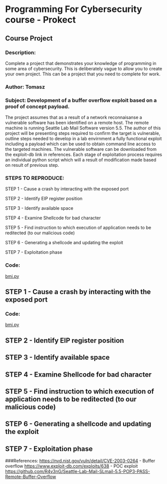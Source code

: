 # Programming For Cybersecurity course - Prokect

##  Course Project
### Description:
Complete a project that demonstrates your knowledge of programming in some area of cybersecurity. This is deliberately vague to allow you to create your own project. This can be a project that you need to complete for work.


### Author: Tomasz
### Subject: Development of a buffer overflow exploit based on a proof of concept payload.

The project assumes that as a result of a network reconnaisanse a vulnerable software has been identified on a remote host. The remote machine is running Seattle Lab Mail Software version 5.5. The author of this project will be presenting steps required to confirm the target is vulnerable, outline steps needed to develop in a lab envirnment a fully functional exploit including a payload which can be used to obtain command line access to the targeted machines. The vulnerable software can be downloaded from the exploit-db link in references. Each stage of exploitation process requires an individual python script which will a result of modification made based on result of previous step.

### STEPS TO REPRODUCE:
STEP 1 - Cause a crash by interacting with the exposed port

STEP 2 - Identify EIP register position

STEP 3 - Identify available space

STEP 4 - Examine Shellcode for bad character

STEP 5 - Find instruction to which execution of application needs to be reditected (to our malicious code)

STEP 6 - Generating a shellcode and updating the exploit

STEP 7 - Exploitation phase


### Code:
[bmi.py](https://github.com/kodkoder/p4cs2021/blob/main/Project/fuzzer.py)

## STEP 1 - Cause a crash by interacting with the exposed port
### Code:
[bmi.py](https://github.com/kodkoder/p4cs2021/blob/main/Project/fuzzer.py)

## STEP 2 - Identify EIP register position
## STEP 3 - Identify available space
## STEP 4 - Examine Shellcode for bad character
## STEP 5 - Find instruction to which execution of application needs to be reditected (to our malicious code)
## STEP 6 - Generating a shellcode and updating the exploit
## STEP 7 - Exploitation phase



###References:
https://nvd.nist.gov/vuln/detail/CVE-2003-0264 - Buffer overflow
https://www.exploit-db.com/exploits/638 - POC exploit
https://github.com/R4v3nG/Seattle-Lab-Mail-SLmail-5.5-POP3-PASS-Remote-Buffer-Overflow
